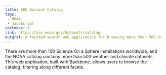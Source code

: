 ```yaml
---
title: SOS Dataset Catalog
tags:
 - NOAA
 - JavaScript
coolness: 6
link: https://sos.noaa.gov/datasets/catalog
nutgraf: A faceted-search web application for browsing more than 500 Science On a Sphere datasets currated by NOAA
---
```


There are more than 100 Science On a Sphere installations worldwide, and the NOAA catalog contains more than 500 weather and climate datasets. This web application, built with Backbone, allows users to browse the catalog, filtering along different facets.